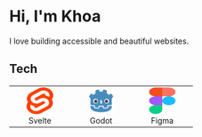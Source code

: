 # Hi, I'm Khoa

I love building accessible and beautiful websites.

## Tech

<table>
  <tr>
    <td align="center" width="96">
      <a href="#wentallout">
        <img src="./images/svelte.svg" width="48" height="48" />
      </a>
      <br>Svelte
    </td>
    <td align="center" width="96">
      <a href="#wentallout">
        <img src="./images/godot.svg" width="48" height="48" />
      </a>
      <br>Godot
    </td>
    <td align="center" width="96">
      <a href="#wentallout">
        <img src="./images/figma.svg" width="48" height="48" />
      </a>
      <br>Figma
    </td> 
  </tr>
</table>


